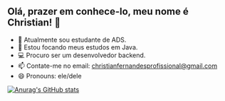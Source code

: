 ## Olá, prazer em conhece-lo, meu nome é Christian! 👋 

- 🔭 Atualmente sou estudante de ADS.
- 🎢 Estou focando meus estudos em Java.
- 💻 Procuro ser um desenvolvedor backend.
- 📫 Contate-me no email: christianfernandesprofissional@gmail.com
- 😄 Pronouns: ele/dele

[![Anurag's GitHub stats](https://github-readme-stats.vercel.app/api?username=christianfernandesprofissional)](https://github.com/christianfernandesprofissional/github-readme-stats)
<!--
**christianfernandesprofissional/christianfernandesprofissional** is a ✨ _special_ ✨ repository because its `README.md` (this file) appears on your GitHub profile.

Here are some ideas to get you started:

- 🔭 I’m currently working on ...
- 🌱 I’m currently learning ...
- 👯 I’m looking to collaborate on ...
- 🤔 I’m looking for help with ...
- 💬 Ask me about ...
- 📫 How to reach me: ...
- 😄 Pronouns: ...
- ⚡ Fun fact: ...
-->

